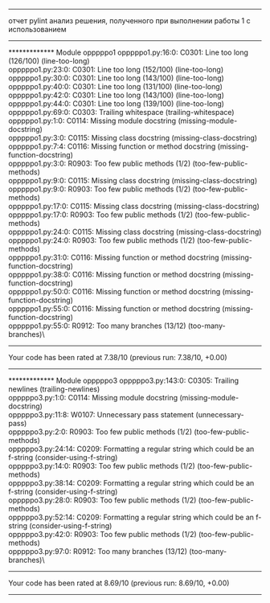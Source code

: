 ------------------------------------------------------------------

отчет pylint анализ решения, полученного при выполнении работы 1 с использованием 

------------------------------------------------------------------

************* Module opppppo1
opppppo1.py:16:0: C0301: Line too long (126/100) (line-too-long)\
opppppo1.py:23:0: C0301: Line too long (152/100) (line-too-long)\
opppppo1.py:30:0: C0301: Line too long (143/100) (line-too-long)\
opppppo1.py:40:0: C0301: Line too long (131/100) (line-too-long)\
opppppo1.py:42:0: C0301: Line too long (143/100) (line-too-long)\
opppppo1.py:44:0: C0301: Line too long (139/100) (line-too-long)\
opppppo1.py:69:0: C0303: Trailing whitespace (trailing-whitespace)\
opppppo1.py:1:0: C0114: Missing module docstring (missing-module-docstring)\
opppppo1.py:3:0: C0115: Missing class docstring (missing-class-docstring)\
opppppo1.py:7:4: C0116: Missing function or method docstring (missing-function-docstring)\
opppppo1.py:3:0: R0903: Too few public methods (1/2) (too-few-public-methods)\
opppppo1.py:9:0: C0115: Missing class docstring (missing-class-docstring)\
opppppo1.py:9:0: R0903: Too few public methods (1/2) (too-few-public-methods)\
opppppo1.py:17:0: C0115: Missing class docstring (missing-class-docstring)\
opppppo1.py:17:0: R0903: Too few public methods (1/2) (too-few-public-methods)\
opppppo1.py:24:0: C0115: Missing class docstring (missing-class-docstring)\
opppppo1.py:24:0: R0903: Too few public methods (1/2) (too-few-public-methods)\
opppppo1.py:31:0: C0116: Missing function or method docstring (missing-function-docstring)\
opppppo1.py:38:0: C0116: Missing function or method docstring (missing-function-docstring)\
opppppo1.py:50:0: C0116: Missing function or method docstring (missing-function-docstring)\
opppppo1.py:55:0: C0116: Missing function or method docstring (missing-function-docstring)\
opppppo1.py:55:0: R0912: Too many branches (13/12) (too-many-branches)\

------------------------------------------------------------------

Your code has been rated at 7.38/10 (previous run: 7.38/10, +0.00)

------------------------------------------------------------------

************* Module opppppo3
opppppo3.py:143:0: C0305: Trailing newlines (trailing-newlines)\
opppppo3.py:1:0: C0114: Missing module docstring (missing-module-docstring)\
opppppo3.py:11:8: W0107: Unnecessary pass statement (unnecessary-pass)\
opppppo3.py:2:0: R0903: Too few public methods (1/2) (too-few-public-methods)\
opppppo3.py:24:14: C0209: Formatting a regular string which could be an f-string (consider-using-f-string)\
opppppo3.py:14:0: R0903: Too few public methods (1/2) (too-few-public-methods)\
opppppo3.py:38:14: C0209: Formatting a regular string which could be an f-string (consider-using-f-string)\
opppppo3.py:28:0: R0903: Too few public methods (1/2) (too-few-public-methods)\
opppppo3.py:52:14: C0209: Formatting a regular string which could be an f-string (consider-using-f-string)\
opppppo3.py:42:0: R0903: Too few public methods (1/2) (too-few-public-methods)\
opppppo3.py:97:0: R0912: Too many branches (13/12) (too-many-branches)\

------------------------------------------------------------------

Your code has been rated at 8.69/10 (previous run: 8.69/10, +0.00)

------------------------------------------------------------------